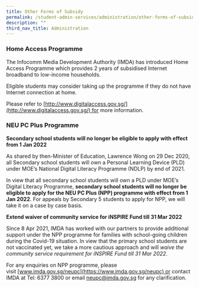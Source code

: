 ```yaml
---
title: Other Forms of Subsidy
permalink: /student-admin-services/administration/other-forms-of-subsidy/
description: ""
third_nav_title: Administration
---
```

### Home Access Programme

The Infocomm Media Development Authority (IMDA) has introduced Home Access Programme which provides 2 years of subsidised Internet broadband to low-income households.

Eligible students may consider taking up the programme if they do not have Internet connection at home.

Please refer to [http://www.digitalaccess.gov.sg/](http://www.digitalaccess.gov.sg/) for more information.

### NEU PC Plus Programme

**Secondary school students will no longer be eligible to apply with effect from 1 Jan 2022**

As shared by then-Minister of Education, Lawrence Wong on 29 Dec 2020, all Secondary school students will own a Personal Learning Device (PLD) under MOE’s National Digital Literacy Programme (NDLP) by end of 2021.

In view that all secondary school students will own a PLD under MOE’s Digital Literacy Programme, **secondary school students will no longer be eligible to apply for the NEU PC Plus (NPP) programme with effect from 1 Jan 2022**. For appeals by Secondary 5 students to apply for NPP, we will take it on a case by case basis.

**Extend waiver of community service for iNSPIRE Fund till 31 Mar 2022**

Since 8 Apr 2021, IMDA has worked with our partners to provide additional support under the NPP programme for families with school-going children during the Covid-19 situation. In view that the primary school students are not vaccinated yet, we take a more cautious approach and will _waive the community service requirement for iNSPIRE Fund till 31 Mar 2022_.

For any enquiries on NPP programme, please visit [www.imda.gov.sg/neupc](https://www.imda.gov.sg/neupc) or contact IMDA at Tel: 6377 3800 or email [neupc@imda.gov.sg](mailto:neupc@imda.gov.sg) for any clarification.



